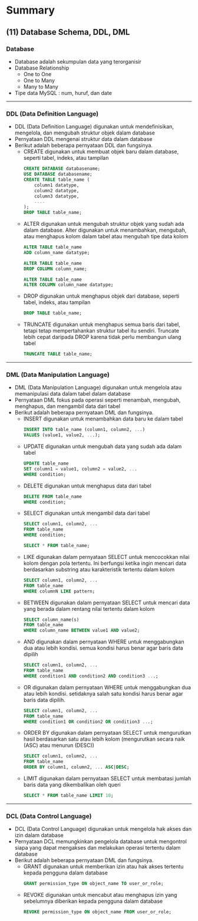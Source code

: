 # Summary

## (11) Database Schema, DDL, DML 

### Database 
- Database adalah sekumpulan data yang terorganisir
- Database Relationship
    - One to One
    - One to Many
    - Many to Many
- Tipe data MySQL : num, huruf, dan date

---

### DDL (Data Definition Language)
- DDL (Data Definition Language) digunakan untuk mendefinisikan, mengelola, dan mengubah struktur objek dalam database
- Pernyataan DDL mengenai struktur data dalam database
- Berikut adalah beberapa pernyataan DDL dan fungsinya.
    - CREATE digunakan untuk membuat objek baru dalam database, seperti tabel, indeks, atau tampilan
        ```sql
        CREATE DATABASE databasename;
        USE DATABASE databasename;
        CREATE TABLE table_name (
            column1 datatype,
            column2 datatype,
            column3 datatype,
            ....
        );
        DROP TABLE table_name;
        ```
    - ALTER digunakan untuk mengubah struktur objek yang sudah ada dalam database. Alter digunakan untuk menambahkan, mengubah, atau menghapus kolom dalam tabel atau mengubah tipe data kolom
        ```sql
        ALTER TABLE table_name 
        ADD column_name datatype;

        ALTER TABLE table_name 
        DROP COLUMN column_name;

        ALTER TABLE table_name 
        ALTER COLUMN column_name datatype;
        ```
    - DROP digunakan untuk menghapus objek dari database, seperti tabel, indeks, atau tampilan
        ```sql
        DROP TABLE table_name;
        ```
    - TRUNCATE digunakan untuk menghapus semua baris dari tabel, tetapi tetap mempertahankan struktur tabel itu sendiri. Truncate lebih cepat daripada DROP karena tidak perlu membangun ulang tabel
        ```sql
        TRUNCATE TABLE table_name;
        ```
---

### DML (Data Manipulation Language)
- DML (Data Manipulation Language) digunakan untuk mengelola atau memanipulasi data dalam tabel dalam database
- Pernyataan DML fokus pada operasi seperti menambah, mengubah, menghapus, dan mengambil data dari tabel
- Berikut adalah beberapa pernyataan DML dan fungsinya.
    - INSERT digunakan untuk menambahkan data baru ke dalam tabel
        ```sql
        INSERT INTO table_name (column1, column2, ...)
        VALUES (value1, value2, ...);
        ```
    - UPDATE digunakan untuk mengubah data yang sudah ada dalam tabel
        ```sql
        UPDATE table_name
        SET column1 = value1, column2 = value2, ...
        WHERE condition;
        ```
    - DELETE digunakan untuk menghapus data dari tabel
        ```sql
        DELETE FROM table_name
        WHERE condition;
        ```
    - SELECT digunakan untuk mengambil data dari tabel
        ```sql
        SELECT column1, column2, ...
        FROM table_name
        WHERE condition;
        
        SELECT * FROM table_name;
        ```
    - LIKE digunakan dalam pernyataan SELECT untuk mencocokkan nilai kolom dengan pola tertentu. Ini berfungsi ketika ingin mencari data berdasarkan substring atau karakteristik tertentu dalam kolom
        ```sql
        SELECT column1, column2, ...
        FROM table_name
        WHERE columnN LIKE pattern;
        ```
    - BETWEEN digunakan dalam pernyataan SELECT untuk mencari data yang berada dalam rentang nilai tertentu dalam kolom
        ```sql
        SELECT column_name(s)
        FROM table_name
        WHERE column_name BETWEEN value1 AND value2;
        ```
    - AND digunakan dalam pernyataan WHERE untuk menggabungkan dua atau lebih kondisi. semua kondisi harus benar agar baris data dipilih
        ```sql
        SELECT column1, column2, ...
        FROM table_name
        WHERE condition1 AND condition2 AND condition3 ...;
        ```
    - OR digunakan dalam pernyataan WHERE untuk menggabungkan dua atau lebih kondisi. setidaknya salah satu kondisi harus benar agar baris data dipilih.
        ```sql
        SELECT column1, column2, ...
        FROM table_name
        WHERE condition1 OR condition2 OR condition3 ...;
        ```
    - ORDER BY digunakan dalam pernyataan SELECT untuk mengurutkan hasil berdasarkan satu atau lebih kolom (mengurutkan secara naik (ASC) atau menurun (DESC))
        ```sql
        SELECT column1, column2, ...
        FROM table_name
        ORDER BY column1, column2, ... ASC|DESC;
        ```
    - LIMIT digunakan dalam pernyataan SELECT untuk membatasi jumlah baris data yang dikembalikan oleh queri
        ```sql
        SELECT * FROM table_name LIMIT 10;
        ```
---

### DCL (Data Control Language)
- DCL (Data Control Language) digunakan untuk mengelola hak akses dan izin dalam database
- Pernyataan DCL memungkinkan pengelola database untuk mengontrol siapa yang dapat mengakses dan melakukan operasi tertentu dalam database
- Berikut adalah beberapa pernyataan DML dan fungsinya.
    - GRANT digunakan untuk memberikan izin atau hak akses tertentu kepada pengguna dalam database
        ```sql 
        GRANT permission_type ON object_name TO user_or_role;
        ```
    - REVOKE digunakan untuk mencabut atau menghapus izin yang sebelumnya diberikan kepada pengguna dalam database
        ```sql
        REVOKE permission_type ON object_name FROM user_or_role;
        ```